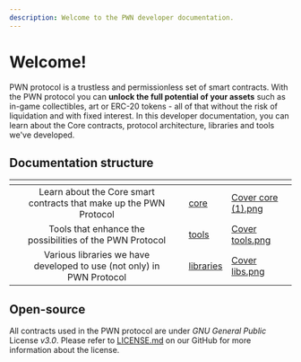 ```yaml
---
description: Welcome to the PWN developer documentation.
---
```


# Welcome!

PWN protocol is a trustless and permissionless set of smart contracts. With the PWN protocol you can **unlock the full potential of your assets** such as in-game collectibles, art or ERC-20 tokens - all of that without the risk of liquidation and with fixed interest. In this developer documentation, you can learn about the Core contracts, protocol architecture, libraries and tools we've developed.

## Documentation structure

<table data-view="cards"><thead><tr><th></th><th align="center"></th><th></th><th data-hidden data-card-target data-type="content-ref"></th><th data-hidden data-card-cover data-type="files"></th></tr></thead><tbody><tr><td></td><td align="center">Learn about the Core smart contracts that make up the PWN Protocol</td><td></td><td><a href="smart-contracts/core/">core</a></td><td><a href=".gitbook/assets/Cover core (1).png">Cover core (1).png</a></td></tr><tr><td></td><td align="center">Tools that enhance the possibilities of the PWN Protocol</td><td></td><td><a href="smart-contracts/tools/">tools</a></td><td><a href=".gitbook/assets/Cover tools.png">Cover tools.png</a></td></tr><tr><td></td><td align="center">Various libraries we have developed to use (not only) in PWN Protocol</td><td></td><td><a href="smart-contracts/libraries/">libraries</a></td><td><a href=".gitbook/assets/Cover libs.png">Cover libs.png</a></td></tr></tbody></table>

## Open-source

All contracts used in the PWN protocol are under _GNU General Public_ License _v3.0_. Please refer to [LICENSE.md](https://github.com/PWNFinance/pwn\_contracts/blob/master/LICENSE.md) on our GitHub for more information about the license.&#x20;
